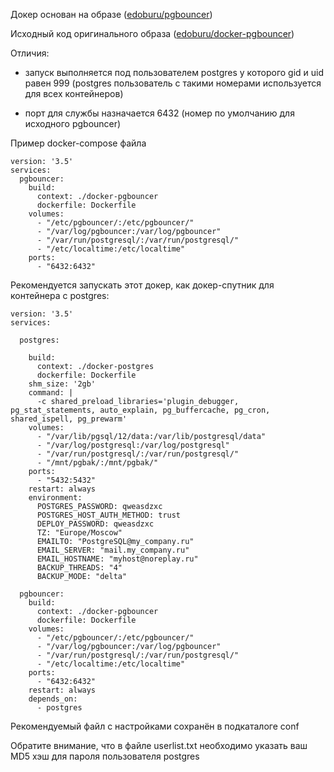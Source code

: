Докер основан на образе ([edoburu/pgbouncer](https://hub.docker.com/r/edoburu/pgbouncer))

Исходный код оригинального образа ([edoburu/docker-pgbouncer](https://github.com/edoburu/docker-pgbouncer))

Отличия:

* запуск выполняется под пользователем postgres у которого gid и uid равен 999 (postgres пользователь с такими номерами используется для всех контейнеров)

* порт для службы назначается 6432 (номер по умолчанию для исходного pgbouncer)

Пример docker-compose файла

```
version: '3.5'
services:
  pgbouncer:
    build:
      context: ./docker-pgbouncer
      dockerfile: Dockerfile
    volumes:
      - "/etc/pgbouncer/:/etc/pgbouncer/"
      - "/var/log/pgbouncer:/var/log/pgbouncer"
      - "/var/run/postgresql/:/var/run/postgresql/"
      - "/etc/localtime:/etc/localtime"
    ports:
      - "6432:6432"
```

Рекомендуется запускать этот докер, как докер-спутник для контейнера с postgres:

```
version: '3.5'
services:
 
  postgres:
 
    build:
      context: ./docker-postgres
      dockerfile: Dockerfile
    shm_size: '2gb'
    command: |
      -c shared_preload_libraries='plugin_debugger, pg_stat_statements, auto_explain, pg_buffercache, pg_cron, shared_ispell, pg_prewarm'
    volumes:
      - "/var/lib/pgsql/12/data:/var/lib/postgresql/data"
      - "/var/log/postgresql:/var/log/postgresql"
      - "/var/run/postgresql/:/var/run/postgresql/"
      - "/mnt/pgbak/:/mnt/pgbak/"
    ports:
      - "5432:5432"
    restart: always
    environment:
      POSTGRES_PASSWORD: qweasdzxc
      POSTGRES_HOST_AUTH_METHOD: trust
      DEPLOY_PASSWORD: qweasdzxc
      TZ: "Europe/Moscow"
      EMAILTO: "PostgreSQL@my_company.ru"
      EMAIL_SERVER: "mail.my_company.ru"
      EMAIL_HOSTNAME: "myhost@noreplay.ru"
      BACKUP_THREADS: "4"
      BACKUP_MODE: "delta"
 
  pgbouncer:
    build:
      context: ./docker-pgbouncer
      dockerfile: Dockerfile
    volumes:
      - "/etc/pgbouncer/:/etc/pgbouncer/"
      - "/var/log/pgbouncer:/var/log/pgbouncer"
      - "/var/run/postgresql/:/var/run/postgresql/"
      - "/etc/localtime:/etc/localtime"
    ports:
      - "6432:6432"
    restart: always
    depends_on:
      - postgres
```

Рекомендуемый файл с настройками сохранён в подкаталоге conf

Обратите внимание, что в файле userlist.txt необходимо указать ваш MD5 хэш для пароля пользователя postgres
